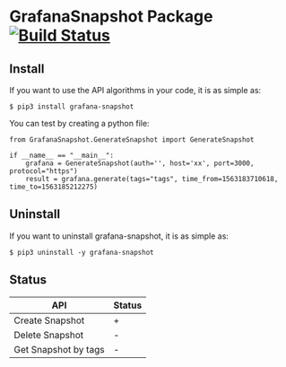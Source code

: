 # GrafanaSnapshot Package [![Build Status](https://travis-ci.com/ohmrefresh/GrafanaSnapshot.svg?branch=master)](https://travis-ci.com/ohmrefresh/GrafanaSnapshot)


## Install
If you want to use the API algorithms in your code, it is as simple as:

    $ pip3 install grafana-snapshot

You can test by creating a python file:

```python3
from GrafanaSnapshot.GenerateSnapshot import GenerateSnapshot

if __name__ == "__main__":
    grafana = GenerateSnapshot(auth='', host='xx', port=3000, protocol="https")
    result = grafana.generate(tags="tags", time_from=1563183710618, time_to=1563185212275)
```



## Uninstall
If you want to uninstall grafana-snapshot, it is as simple as:

    $ pip3 uninstall -y grafana-snapshot


## Status

| API | Status |
|---|---|
| Create Snapshot | + |
| Delete Snapshot | - |
| Get Snapshot by tags | - |
